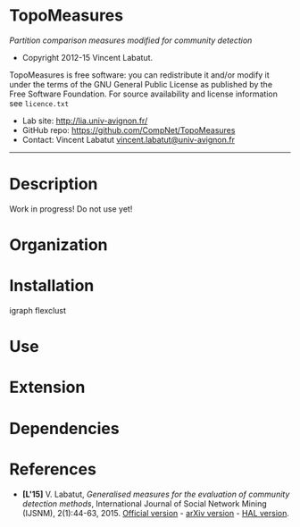 TopoMeasures
=======
*Partition comparison measures modified for community detection*

* Copyright 2012-15 Vincent Labatut. 

TopoMeasures is free software: you can redistribute it and/or modify it under the terms of the GNU General Public License as published by the Free Software Foundation. For source availability and license information see `licence.txt`

* Lab site: http://lia.univ-avignon.fr/
* GitHub repo: https://github.com/CompNet/TopoMeasures
* Contact: Vincent Labatut <vincent.labatut@univ-avignon.fr>

-----------------------------------------------------------------------

# Description
Work in progress! Do not use yet!

# Organization

# Installation
igraph
flexclust

# Use

# Extension

# Dependencies

# References
 * **[L'15]** V. Labatut, *Generalised measures for the evaluation of community detection methods*, International Journal of Social Network Mining (IJSNM), 2(1):44-63, 2015. [Official version](http://www.inderscienceonline.com/doi/abs/10.1504/IJSNM.2015.069776) - [arXiv version](http://arxiv.org/abs/1303.5441) - [HAL version](https://hal.archives-ouvertes.fr/hal-00802923/).
